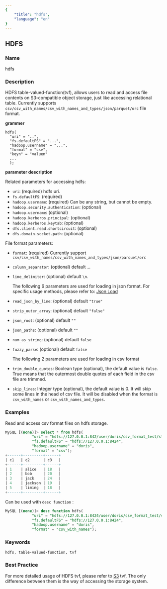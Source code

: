 ```yaml
---
{
    "title": "hdfs",
    "language": "en"
}
---
```


<!--
Licensed to the Apache Software Foundation (ASF) under one
or more contributor license agreements.  See the NOTICE file
distributed with this work for additional information
regarding copyright ownership.  The ASF licenses this file
to you under the Apache License, Version 2.0 (the
"License"); you may not use this file except in compliance
with the License.  You may obtain a copy of the License at

  http://www.apache.org/licenses/LICENSE-2.0

Unless required by applicable law or agreed to in writing,
software distributed under the License is distributed on an
"AS IS" BASIS, WITHOUT WARRANTIES OR CONDITIONS OF ANY
KIND, either express or implied.  See the License for the
specific language governing permissions and limitations
under the License.
-->

## HDFS

### Name

hdfs

### Description

HDFS table-valued-function(tvf), allows users to read and access file contents on S3-compatible object storage, just like accessing relational table. Currently supports `csv/csv_with_names/csv_with_names_and_types/json/parquet/orc` file format.

**grammer**

```
hdfs(
  "uri" = "..",
  "fs.defaultFS" = "...",
  "hadoop.username" = "...",
  "format" = "csv",
  "keyn" = "valuen" 
  ...
  );
```

**parameter description**

Related parameters for accessing hdfs:

- `uri`: (required) hdfs uri.
- `fs.defaultFS`: (required)
- `hadoop.username`: (required) Can be any string, but cannot be empty.
- `hadoop.security.authentication`: (optional)
- `hadoop.username`: (optional)
- `hadoop.kerberos.principal`: (optional)
- `hadoop.kerberos.keytab`: (optional)
- `dfs.client.read.shortcircuit`: (optional)
- `dfs.domain.socket.path`: (optional)

File format parameters:

- `format`: (required) Currently support `csv/csv_with_names/csv_with_names_and_types/json/parquet/orc`
- `column_separator`: (optional) default `,`.
- `line_delimiter`: (optional) default `\n`.

    The following 6 parameters are used for loading in json format. For specific usage methods, please refer to: [Json Load](../../../data-operate/import/import-way/load-json-format.md)

- `read_json_by_line`: (optional) default `"true"`
- `strip_outer_array`: (optional) default `"false"`
- `json_root`: (optional) default `""`
- `json_paths`: (optional) default `""`
- `num_as_string`: (optional) default `false`
- `fuzzy_parse`: (optional) default `false`

    <version since="dev">The following 2 parameters are used for loading in csv format</version>

- `trim_double_quotes`: Boolean type (optional), the default value is `false`. True means that the outermost double quotes of each field in the csv file are trimmed.
- `skip_lines`: Integer type (optional), the default value is 0. It will skip some lines in the head of csv file. It will be disabled when the format is `csv_with_names` or `csv_with_names_and_types`.

### Examples

Read and access csv format files on hdfs storage.

```sql
MySQL [(none)]> select * from hdfs(
            "uri" = "hdfs://127.0.0.1:842/user/doris/csv_format_test/student.csv",
            "fs.defaultFS" = "hdfs://127.0.0.1:8424",
            "hadoop.username" = "doris",
            "format" = "csv");
+------+---------+------+
| c1   | c2      | c3   |
+------+---------+------+
| 1    | alice   | 18   |
| 2    | bob     | 20   |
| 3    | jack    | 24   |
| 4    | jackson | 19   |
| 5    | liming  | 18   |
+------+---------+------+
```

Can be used with `desc function` :

```sql
MySQL [(none)]> desc function hdfs(
            "uri" = "hdfs://127.0.0.1:8424/user/doris/csv_format_test/student_with_names.csv",
            "fs.defaultFS" = "hdfs://127.0.0.1:8424",
            "hadoop.username" = "doris",
            "format" = "csv_with_names");
```

### Keywords

    hdfs, table-valued-function, tvf

### Best Practice

  For more detailed usage of HDFS tvf, please refer to [S3](./s3.md) tvf, The only difference between them is the way of accessing the storage system.
